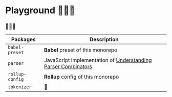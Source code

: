 # Playground 👩🏻‍🔬

### 🙈🙉🙊

| Packages | Description |
| --- | --- |
| `babel-preset` | **Babel** preset of this monorepo |
| `parser` | JavaScript implementation of [Understanding Parser Combinators](https://fsharpforfunandprofit.com/posts/understanding-parser-combinators/) |
| `rollup-config` | **Rollup** config of this monorepo
| `tokenizer` | 🚧 |
